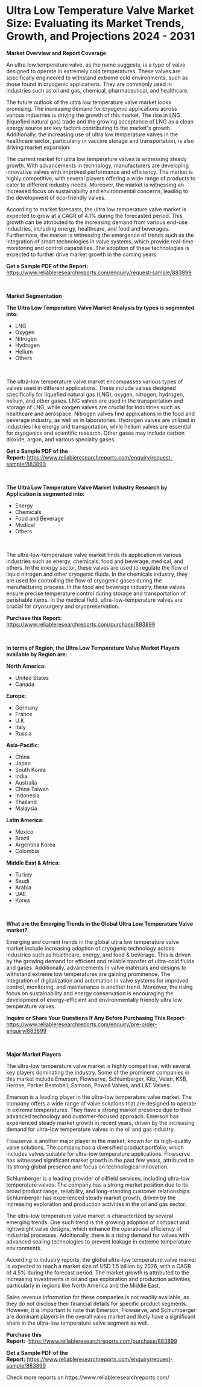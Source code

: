 <p><h1>Ultra Low Temperature Valve Market Size: Evaluating its Market Trends, Growth, and Projections 2024 - 2031</h1></p><p><strong>Market Overview and Report Coverage</strong></p>
<p><p>An ultra low temperature valve, as the name suggests, is a type of valve designed to operate in extremely cold temperatures. These valves are specifically engineered to withstand extreme cold environments, such as those found in cryogenic applications. They are commonly used in industries such as oil and gas, chemical, pharmaceutical, and healthcare.</p><p>The future outlook of the ultra low temperature valve market looks promising. The increasing demand for cryogenic applications across various industries is driving the growth of this market. The rise in LNG (liquefied natural gas) trade and the growing acceptance of LNG as a clean energy source are key factors contributing to the market's growth. Additionally, the increasing use of ultra low temperature valves in the healthcare sector, particularly in vaccine storage and transportation, is also driving market expansion.</p><p>The current market for ultra low temperature valves is witnessing steady growth. With advancements in technology, manufacturers are developing innovative valves with improved performance and efficiency. The market is highly competitive, with several players offering a wide range of products to cater to different industry needs. Moreover, the market is witnessing an increased focus on sustainability and environmental concerns, leading to the development of eco-friendly valves.</p><p>According to market forecasts, the ultra low temperature valve market is expected to grow at a CAGR of 4.1% during the forecasted period. This growth can be attributed to the increasing demand from various end-use industries, including energy, healthcare, and food and beverages. Furthermore, the market is witnessing the emergence of trends such as the integration of smart technologies in valve systems, which provide real-time monitoring and control capabilities. The adoption of these technologies is expected to further drive market growth in the coming years.</p></p>
<p><strong>Get a Sample PDF of the Report:</strong> <a href="https://www.reliableresearchreports.com/enquiry/request-sample/883899">https://www.reliableresearchreports.com/enquiry/request-sample/883899</a></p>
<p>&nbsp;</p>
<p><strong>Market Segmentation</strong></p>
<p><strong>The Ultra Low Temperature Valve Market Analysis by types is segmented into:</strong></p>
<p><ul><li>LNG</li><li>Oxygen</li><li>Nitrogen</li><li>Hydrogen</li><li>Helium</li><li>Others</li></ul></p>
<p>&nbsp;</p>
<p><p>The ultra-low temperature valve market encompasses various types of valves used in different applications. These include valves designed specifically for liquefied natural gas (LNG), oxygen, nitrogen, hydrogen, helium, and other gases. LNG valves are used in the transportation and storage of LNG, while oxygen valves are crucial for industries such as healthcare and aerospace. Nitrogen valves find applications in the food and beverage industry, as well as in laboratories. Hydrogen valves are utilized in industries like energy and transportation, while helium valves are essential for cryogenics and scientific research. Other gases may include carbon dioxide, argon, and various specialty gases.</p></p>
<p><strong>Get a Sample PDF of the Report:</strong>&nbsp;<a href="https://www.reliableresearchreports.com/enquiry/request-sample/883899">https://www.reliableresearchreports.com/enquiry/request-sample/883899</a></p>
<p>&nbsp;</p>
<p><strong>The Ultra Low Temperature Valve Market Industry Research by Application is segmented into:</strong></p>
<p><ul><li>Energy</li><li>Chemicals</li><li>Food and Beverage</li><li>Medical</li><li>Others</li></ul></p>
<p>&nbsp;</p>
<p><p>The ultra-low-temperature valve market finds its application in various industries such as energy, chemicals, food and beverage, medical, and others. In the energy sector, these valves are used to regulate the flow of liquid nitrogen and other cryogenic fluids. In the chemicals industry, they are used for controlling the flow of cryogenic gases during the manufacturing process. In the food and beverage industry, these valves ensure precise temperature control during storage and transportation of perishable items. In the medical field, ultra-low-temperature valves are crucial for cryosurgery and cryopreservation.</p></p>
<p><strong>Purchase this Report:</strong>&nbsp; <a href="https://www.reliableresearchreports.com/purchase/883899">https://www.reliableresearchreports.com/purchase/883899</a></p>
<p>&nbsp;</p>
<p><strong>In terms of Region, the Ultra Low Temperature Valve Market Players available by Region are:</strong></p>
<p>
    <p> <strong> North America: </strong>
        <ul>
            <li>United States</li>
            <li>Canada</li>
        </ul>
        </p> 
    <p> <strong> Europe: </strong>
        <ul>
            <li>Germany</li>
            <li>France</li>
            <li>U.K.</li>
            <li>Italy</li>
            <li>Russia</li>
        </ul>
        </p> 
    <p> <strong> Asia-Pacific: </strong>
        <ul>
            <li>China</li>
            <li>Japan</li>
            <li>South Korea</li>
            <li>India</li>
            <li>Australia</li>
            <li>China Taiwan</li>
            <li>Indonesia</li>
            <li>Thailand</li>
            <li>Malaysia</li>
        </ul>
        </p> 
    <p> <strong> Latin America: </strong>
        <ul>
            <li>Mexico</li>
            <li>Brazil</li>
            <li>Argentina Korea</li>
            <li>Colombia</li>
        </ul>
        </p> 
    <p> <strong> Middle East & Africa: </strong>
        <ul>
            <li>Turkey</li>
            <li>Saudi</li>
            <li>Arabia</li>
            <li>UAE</li>
            <li>Korea</li>
        </ul>
    </p>
    </p>
<p>&nbsp;</p>
<p><strong>What are the Emerging Trends in the Global Ultra Low Temperature Valve market?</strong></p>
<p><p>Emerging and current trends in the global ultra low temperature valve market include increasing adoption of cryogenic technology across industries such as healthcare, energy, and food & beverage. This is driven by the growing demand for efficient and reliable transfer of ultra-cold fluids and gases. Additionally, advancements in valve materials and designs to withstand extreme low temperatures are gaining prominence. The integration of digitalization and automation in valve systems for improved control, monitoring, and maintenance is another trend. Moreover, the rising focus on sustainability and energy conservation is encouraging the development of energy-efficient and environmentally friendly ultra low temperature valves.</p></p>
<p><strong>Inquire or Share Your Questions If Any Before Purchasing This Report</strong>- <a href="https://www.reliableresearchreports.com/enquiry/pre-order-enquiry/883899">https://www.reliableresearchreports.com/enquiry/pre-order-enquiry/883899</a></p>
<p>&nbsp;</p>
<p><strong>Major Market Players</strong></p>
<p><p>The ultra-low temperature valve market is highly competitive, with several key players dominating the industry. Some of the prominent companies in this market include Emerson, Flowserve, Schlumberger, Kitz, Velan, KSB, Herose, Parker Bestobell, Samson, Powell Valves, and L&T Valves.</p><p>Emerson is a leading player in the ultra-low temperature valve market. The company offers a wide range of valve solutions that are designed to operate in extreme temperatures. They have a strong market presence due to their advanced technology and customer-focused approach. Emerson has experienced steady market growth in recent years, driven by the increasing demand for ultra-low temperature valves in the oil and gas industry.</p><p>Flowserve is another major player in the market, known for its high-quality valve solutions. The company has a diversified product portfolio, which includes valves suitable for ultra-low temperature applications. Flowserve has witnessed significant market growth in the past few years, attributed to its strong global presence and focus on technological innovation.</p><p>Schlumberger is a leading provider of oilfield services, including ultra-low temperature valves. The company has a strong market position due to its broad product range, reliability, and long-standing customer relationships. Schlumberger has experienced steady market growth, driven by the increasing exploration and production activities in the oil and gas sector.</p><p>The ultra-low temperature valve market is characterized by several emerging trends. One such trend is the growing adoption of compact and lightweight valve designs, which enhance the operational efficiency of industrial processes. Additionally, there is a rising demand for valves with advanced sealing technologies to prevent leakage in extreme temperature environments.</p><p>According to industry reports, the global ultra-low temperature valve market is expected to reach a market size of USD 1.5 billion by 2026, with a CAGR of 4.5% during the forecast period. The market growth is attributed to the increasing investments in oil and gas exploration and production activities, particularly in regions like North America and the Middle East.</p><p>Sales revenue information for these companies is not readily available, as they do not disclose their financial details for specific product segments. However, it is important to note that Emerson, Flowserve, and Schlumberger are dominant players in the overall valve market and likely have a significant share in the ultra-low temperature valve segment as well.</p></p>
<p><strong>Purchase this Report:</strong>&nbsp;&nbsp;<a href="https://www.reliableresearchreports.com/purchase/883899">https://www.reliableresearchreports.com/purchase/883899</a></p>
<p></p>
<p><strong>Get a Sample PDF of the Report:</strong>&nbsp;<a href="https://www.reliableresearchreports.com/enquiry/request-sample/883899">https://www.reliableresearchreports.com/enquiry/request-sample/883899</a></p>
<p>Check more reports on https://www.reliableresearchreports.com/</p>